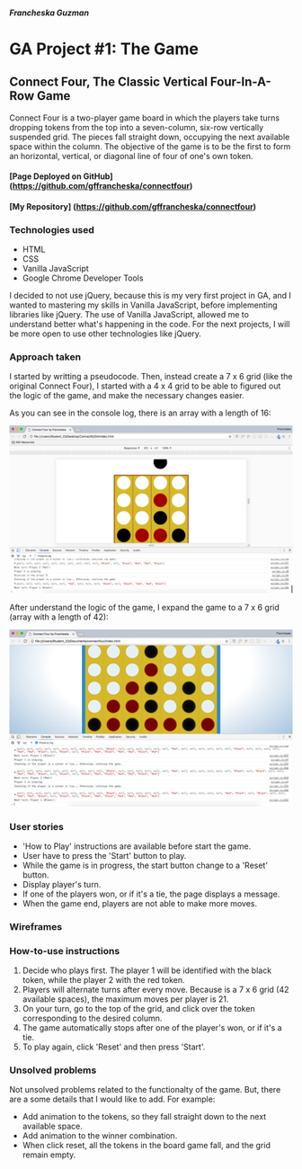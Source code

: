##### Francheska Guzman

# GA Project #1: The Game

## Connect Four, The Classic Vertical Four-In-A-Row Game

Connect Four is a two-player game board in which the players take turns dropping tokens from the top into a seven-column, six-row vertically suspended grid. The pieces fall straight down, occupying the next available space within the column. The objective of the game is to be the first to form an horizontal, vertical, or diagonal line of four of one's own token.

#### [Page Deployed on GitHub] (https://github.com/gffrancheska/connectfour)
#### [My Repository] (https://github.com/gffrancheska/connectfour)

### Technologies used

* HTML 
* CSS
* Vanilla JavaScript
* Google Chrome Developer Tools

I decided to not use jQuery, because this is my very first project in GA, and I wanted to mastering my skills in Vanilla JavaScript, before implementing libraries like jQuery. The use of Vanilla JavaScript, allowed me to understand better what's happening in the code. For the next projects, I will be more open to use other technologies like jQuery.

### Approach taken

I started by writting a pseudocode.  Then, instead create a 7 x 6 grid (like the original Connect Four), I started with a 4 x 4 grid to be able to figured out the logic of the game, and make the necessary changes easier.  

As you can see in the console log, there is an array with a length of 16:

![Original Connect Four](/images/c4part1.png)

After understand the logic of the game, I expand the game to a 7 x 6 grid (array with a length of 42):

![Original Connect Four](/images/c4part2.png)

### User stories

* 'How to Play' instructions are available before start the game.
* User have to press the 'Start' button to play. 
* While the game is in progress, the start button change to a 'Reset' button.
* Display player's turn.
* If one of the players won, or if it's a tie, the page displays a message.
* When the game end, players are not able to make more moves.

### Wireframes

### How-to-use instructions

1. Decide who plays first. The player 1 will be identified with the black token, while the player 2 with the red token.
2. Players will alternate turns after every move. Because is a 7 x 6 grid (42 available spaces), the maximum moves per player is 21.
3. On your turn, go to the top of the grid, and click over the token corresponding to the desired column.
4. The game automatically stops after one of the player's won, or if it's a tie.
5. To play again, click 'Reset' and then press 'Start'.

### Unsolved problems

Not unsolved problems related to the functionalty of the game. But, there are a some details that I would like to add. For example:

* Add animation to the tokens, so they fall straight down to the next available space.
* Add animation to the winner combination.
* When click reset, all the tokens in the board game fall, and the grid remain empty.